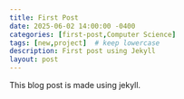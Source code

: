 ```yaml
---
title: First Post
date: 2025-06-02 14:00:00 -0400
categories: [first-post,Computer Science]
tags: [new,project]  # keep lowercase
description: First post using Jekyll
layout: post
---
```

This blog post is made using jekyll. 